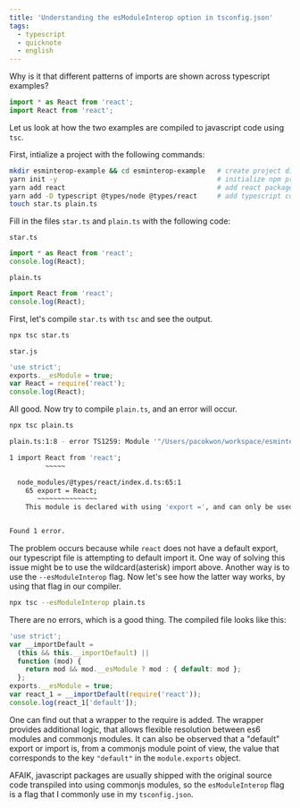```yaml
---
title: 'Understanding the esModuleInterop option in tsconfig.json'
tags:
  - typescript
  - quicknote
  - english
---
```


Why is it that different patterns of imports are shown across typescript examples?

```typescript
import * as React from 'react';
import React from 'react';
```

Let us look at how the two examples are compiled to javascript code using `tsc`.

First, intialize a project with the following commands:

```bash
mkdir esminterop-example && cd esminterop-example   # create project directory
yarn init -y                                        # initialize npm project
yarn add react                                      # add react package (opt.)
yarn add -D typescript @types/node @types/react     # add typescript compiler and type definitions (req.)
touch star.ts plain.ts
```

Fill in the files `star.ts` and `plain.ts` with the following code:

`star.ts`

```typescript
import * as React from 'react';
console.log(React);
```

`plain.ts`

```typescript
import React from 'react';
console.log(React);
```

First, let's compile `star.ts` with `tsc` and see the output.

```bash
npx tsc star.ts
```

`star.js`

```javascript
'use strict';
exports.__esModule = true;
var React = require('react');
console.log(React);
```

All good. Now try to compile `plain.ts`, and an error will occur.

```bash
npx tsc plain.ts

plain.ts:1:8 - error TS1259: Module '"/Users/pacokwon/workspace/esminterop-example/node_modules/@types/react/index"' can only be default-imported using the 'esModuleInterop' flag

1 import React from 'react';
         ~~~~~

  node_modules/@types/react/index.d.ts:65:1
    65 export = React;
       ~~~~~~~~~~~~~~~
    This module is declared with using 'export =', and can only be used with a default import when using the 'esModuleInterop' flag.


Found 1 error.
```

The problem occurs because while `react` does not have a default export, our typescript file is attempting to default import it. One way of solving this issue might be to use the wildcard(asterisk) import above. Another way is to use the `--esModuleInterop` flag. Now let's see how the latter way works, by using that flag in our compiler.

```bash
npx tsc --esModuleInterop plain.ts
```

There are no errors, which is a good thing. The compiled file looks like this:

```javascript
'use strict';
var __importDefault =
  (this && this.__importDefault) ||
  function (mod) {
    return mod && mod.__esModule ? mod : { default: mod };
  };
exports.__esModule = true;
var react_1 = __importDefault(require('react'));
console.log(react_1['default']);
```

One can find out that a wrapper to the require is added. The wrapper provides additional logic, that allows flexible resolution between es6 modules and commonjs modules. It can also be observed that a "default" export or import is, from a commonjs module point of view, the value that corresponds to the key `"default"` in the `module.exports` object.

AFAIK, javascript packages are usually shipped with the original source code transpiled into using commonjs modules, so the `esModuleInterop` flag is a flag that I commonly use in my `tsconfig.json`.
